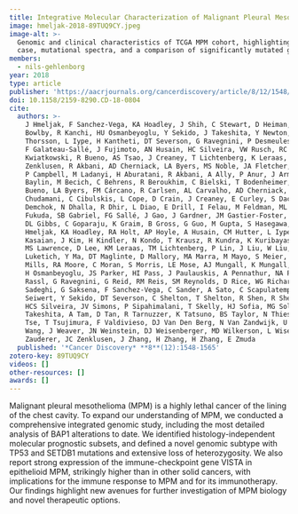```yaml
---
title: Integrative Molecular Characterization of Malignant Pleural Mesothelioma
image: hmeljak-2018-89TUQ9CY.jpeg
image-alt: >-
  Genomic and clinical characteristics of TCGA MPM cohort, highlighting clinical and molecular features, a hypermutated
  case, mutational spectra, and a comparison of significantly mutated genes.
members:
  - nils-gehlenborg
year: 2018
type: article
publisher: 'https://aacrjournals.org/cancerdiscovery/article/8/12/1548/191708/Integrative-Molecular-Characterization-of'
doi: 10.1158/2159-8290.CD-18-0804
cite:
  authors: >-
    J Hmeljak, F Sanchez-Vega, KA Hoadley, J Shih, C Stewart, D Heiman, P Tarpey, L Danilova, E Drill, EA Gibb, R
    Bowlby, R Kanchi, HU Osmanbeyoglu, Y Sekido, J Takeshita, Y Newton, K Graim, M Gupta, CM Gay, L Diao, DL Gibbs, V
    Thorsson, L Iype, H Kantheti, DT Severson, G Ravegnini, P Desmeules, AA Jungbluth, WD Travis, S Dacic, LR Chirieac,
    F Galateau-Sallé, J Fujimoto, AN Husain, HC Silveira, VW Rusch, RC Rintoul, H Pass, H Kindler, MG Zauderer, DJ
    Kwiatkowski, R Bueno, AS Tsao, J Creaney, T Lichtenberg, K Leraas, J Bowen, *TCGA Research Network*, I Felau, JC
    Zenklusen, R Akbani, AD Cherniack, LA Byers, MS Noble, JA Fletcher, AG Robertson, R Shen, H Aburatani, BW Robinson,
    P Campbell, M Ladanyi, H Aburatani, R Akbani, A Ally, P Anur, J Armenia, JT Auman, M Balasundaram, S Balu, SB
    Baylin, M Becich, C Behrens, R Beroukhim, C Bielski, T Bodenheimer, MS Bootwalla, J Bowen, R Bowlby, D Brooks, R
    Bueno, LA Byers, FM Cárcano, R Carlsen, AL Carvalho, AD Cherniack, D Cheung, L Chirieac, J Cho, E Chuah, S
    Chudamani, C Cibulskis, L Cope, D Crain, J Creaney, E Curley, S Dacic, L Danilova, AD Rienzo, T DeFreitas, JA
    Demchok, N Dhalla, R Dhir, L Diao, E Drill, I Felau, M Feldman, ML Ferguson, JA Fletcher, J Fujimoto, J Fujimoto, S
    Fukuda, SB Gabriel, FG Sallé, J Gao, J Gardner, JM Gastier-Foster, CM Gay, N Gehlenborg, M Gerken, G Getz, EA Gibb,
    DL Gibbs, C Goparaju, K Graim, B Gross, G Guo, M Gupta, S Hasegawa, D Haussler, DN Hayes, DI Heiman, Z Heins, J
    Hmeljak, KA Hoadley, RA Holt, AP Hoyle, A Husain, CM Hutter, L Iype, SR Jefferys, SJM Jones, CD Jones, RS Kanchi, K
    Kasaian, J Kim, H Kindler, N Kondo, T Krausz, R Kundra, K Kuribayashi, DJ Kwiatkowski, M Ladanyi, PH Lai, PW Laird,
    MS Lawrence, D Lee, KM Leraas, TM Lichtenberg, P Lin, J Liu, W Liu, EM Liu, L Lolla, A Longatto-Filho, Y Lu, J
    Luketich, Y Ma, DT Maglinte, D Mallory, MA Marra, M Mayo, S Meier, J Melamed, S Meng, M Meyerson, PA Mieczkowski, GB
    Mills, RA Moore, C Moran, S Morris, LE Mose, AJ Mungall, K Mungall, T Nakano, R Naresh, Y Newton, MS Noble, A Ochoa,
    H Osmanbeyoglu, JS Parker, HI Pass, J Paulauskis, A Pennathur, NA Pennell, R Penny, CM Perou, T Pihl, NC Ramirez, DM
    Rassl, G Ravegnini, G Reid, RM Reis, SM Reynolds, D Rice, WG Richards, RC Rintoul, J Roach, AG Robertson, V Rusch, S
    Sadeghi, G Saksena, F Sanchez-Vega, C Sander, A Sato, C Scapulatempo-Neto, JE Schein, N Schultz, SE Schumacher, T
    Seiwert, Y Sekido, DT Severson, C Shelton, T Shelton, R Shen, R Sheridan, Y Shi, J Shih, Y Shiraishi, I Shmulevich,
    HCS Silveira, JV Simons, P Sipahimalani, T Skelly, HJ Sofia, MG Soloway, P Spellman, C Stewart, J Stuart, Q Sun, J
    Takeshita, A Tam, D Tan, R Tarnuzzer, K Tatsuno, BS Taylor, N Thiessen, E Thompson, V Thorsson, WD Travis, A Tsao, K
    Tse, T Tsujimura, F Valdivieso, DJ Van Den Berg, N Van Zandwijk, U Veluvolu, LS Viana, D Voet, Y Wan, Z Wang, J
    Wang, J Weaver, JN Weinstein, DJ Weisenberger, MD Wilkerson, L Wise, I Wistuba, T Wong, Y Wu, S Yamamoto, L Yang, MG
    Zauderer, JC Zenklusen, J Zhang, H Zhang, H Zhang, E Zmuda
  published: '*Cancer Discovery* **8**(12):1548-1565'
zotero-key: 89TUQ9CY
videos: []
other-resources: []
awards: []
---
```

Malignant pleural mesothelioma (MPM) is a highly lethal cancer of the lining of the chest cavity. To expand our understanding of MPM, we conducted a comprehensive integrated genomic study, including the most detailed analysis of BAP1 alterations to date. We identified histology-independent molecular prognostic subsets, and defined a novel genomic subtype with TP53 and SETDB1 mutations and extensive loss of heterozygosity. We also report strong expression of the immune-checkpoint gene VISTA in epithelioid MPM, strikingly higher than in other solid cancers, with implications for the immune response to MPM and for its immunotherapy. Our findings highlight new avenues for further investigation of MPM biology and novel therapeutic options.
